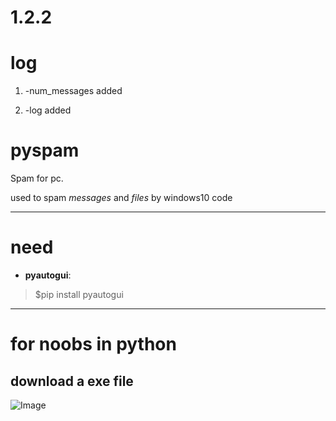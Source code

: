 1.2.2
============
# log
1. -num_messages added

2. -log added

# pyspam

Spam for pc.

used to spam _messages_ and _files_ by windows10 code

---

# need
 * **pyautogui**:

> $pip install pyautogui

---

# for noobs in python
download a exe file
---
![Image](https://cdn.discordapp.com/attachments/764810966004269076/786461212749463572/-1.png "icon")
